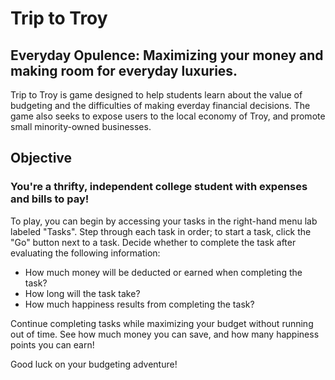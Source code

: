 # Trip to Troy
## Everyday Opulence: Maximizing your money and making room for everyday luxuries.

Trip to Troy is game designed to help students learn about the value of budgeting and the difficulties of making everday financial decisions. The game also seeks to expose users to the local economy of Troy, and promote small minority-owned businesses.
## Objective
### You're a thrifty, independent college student with expenses and bills to pay!
To play, you can begin by accessing your tasks in the right-hand menu lab labeled "Tasks". Step through each task in order; to start a task, click the "Go" button next to a task. Decide whether to complete the task after evaluating the following information:
- How much money will be deducted or earned when completing the task?
- How long will the task take?
- How much happiness results from completing the task?

Continue completing tasks while maximizing your budget without running out of time. See how much money you can save, and 
how many happiness points you can earn!

Good luck on your budgeting adventure!
